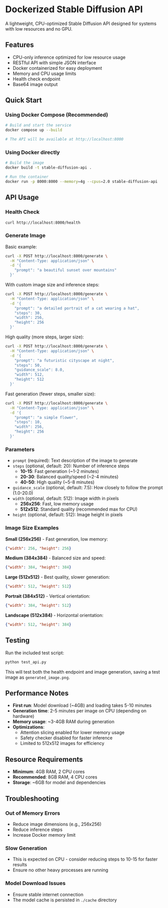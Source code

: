 # Dockerized Stable Diffusion API

A lightweight, CPU-optimized Stable Diffusion API designed for systems with low resources and no GPU.

## Features

- CPU-only inference optimized for low resource usage
- RESTful API with simple JSON interface
- Docker containerized for easy deployment
- Memory and CPU usage limits
- Health check endpoint
- Base64 image output

## Quick Start

### Using Docker Compose (Recommended)

```bash
# Build and start the service
docker compose up --build

# The API will be available at http://localhost:8000
```

### Using Docker directly

```bash
# Build the image
docker build -t stable-diffusion-api .

# Run the container
docker run -p 8000:8000 --memory=4g --cpus=2.0 stable-diffusion-api
```

## API Usage

### Health Check

```bash
curl http://localhost:8000/health
```

### Generate Image

Basic example:
```bash
curl -X POST http://localhost:8000/generate \
  -H "Content-Type: application/json" \
  -d '{
    "prompt": "a beautiful sunset over mountains"
  }'
```

With custom image size and inference steps:
```bash
curl -X POST http://localhost:8000/generate \
  -H "Content-Type: application/json" \
  -d '{
    "prompt": "a detailed portrait of a cat wearing a hat",
    "steps": 30,
    "width": 256,
    "height": 256
  }'
```

High quality (more steps, larger size):
```bash
curl -X POST http://localhost:8000/generate \
  -H "Content-Type: application/json" \
  -d '{
    "prompt": "a futuristic cityscape at night",
    "steps": 50,
    "guidance_scale": 8.0,
    "width": 512,
    "height": 512
  }'
```

Fast generation (fewer steps, smaller size):
```bash
curl -X POST http://localhost:8000/generate \
  -H "Content-Type: application/json" \
  -d '{
    "prompt": "a simple flower",
    "steps": 10,
    "width": 256,
    "height": 256
  }'
```

### Parameters

- `prompt` (required): Text description of the image to generate
- `steps` (optional, default: 20): Number of inference steps
  - **10-15**: Fast generation (~1-2 minutes)
  - **20-30**: Balanced quality/speed (~2-4 minutes)
  - **40-50**: High quality (~5-8 minutes)
- `guidance_scale` (optional, default: 7.5): How closely to follow the prompt (1.0-20.0)
- `width` (optional, default: 512): Image width in pixels
  - **256x256**: Fast, low memory usage
  - **512x512**: Standard quality (recommended max for CPU)
- `height` (optional, default: 512): Image height in pixels

### Image Size Examples

**Small (256x256)** - Fast generation, low memory:
```json
{"width": 256, "height": 256}
```

**Medium (384x384)** - Balanced size and speed:
```json
{"width": 384, "height": 384}
```

**Large (512x512)** - Best quality, slower generation:
```json
{"width": 512, "height": 512}
```

**Portrait (384x512)** - Vertical orientation:
```json
{"width": 384, "height": 512}
```

**Landscape (512x384)** - Horizontal orientation:
```json
{"width": 512, "height": 384}
```

## Testing

Run the included test script:

```bash
python test_api.py
```

This will test both the health endpoint and image generation, saving a test image as `generated_image.png`.

## Performance Notes

- **First run**: Model download (~4GB) and loading takes 5-10 minutes
- **Generation time**: 2-5 minutes per image on CPU (depending on hardware)
- **Memory usage**: ~3-4GB RAM during generation
- **Optimizations**: 
  - Attention slicing enabled for lower memory usage
  - Safety checker disabled for faster inference
  - Limited to 512x512 images for efficiency

## Resource Requirements

- **Minimum**: 4GB RAM, 2 CPU cores
- **Recommended**: 8GB RAM, 4 CPU cores
- **Storage**: ~6GB for model and dependencies

## Troubleshooting

### Out of Memory Errors
- Reduce image dimensions (e.g., 256x256)
- Reduce inference steps
- Increase Docker memory limit

### Slow Generation
- This is expected on CPU - consider reducing steps to 10-15 for faster results
- Ensure no other heavy processes are running

### Model Download Issues
- Ensure stable internet connection
- The model cache is persisted in `./cache` directory